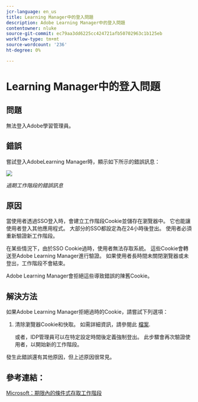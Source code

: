 ```yaml
---
jcr-language: en_us
title: Learning Manager中的登入問題
description: Adobe Learning Manager中的登入問題
contentowner: nluke
source-git-commit: ec79aa3dd6225cc424721afb50702963c1b125eb
workflow-type: tm+mt
source-wordcount: '236'
ht-degree: 0%

---
```




# Learning Manager中的登入問題

## 問題

無法登入Adobe學習管理員。

## 錯誤

嘗試登入AdobeLearning Manager時，顯示如下所示的錯誤訊息：

![](assets/cp-error.png)

*過期工作階段的錯誤訊息*

## 原因

當使用者透過SSO登入時，會建立工作階段Cookie並儲存在瀏覽器中。 它也能讓使用者登入其他應用程式。 大部分的SSO都設定為在24小時後登出。 使用者必須重新驗證新工作階段。

在某些情況下，由於SSO Cookie過時，使用者無法存取系統。 這些Cookie會轉送至Adobe Learning Manager進行驗證。 如果使用者長時間未關閉瀏覽器或未登出，工作階段不會結束。

Adobe Learning Manager會拒絕這些導致錯誤的陳舊Cookie。

## 解決方法

如果Adobe Learning Manager拒絕過時的Cookie，請嘗試下列選項：

1. 清除瀏覽器Cookie和快取。 如需詳細資訊，請參閱此 [檔案](unable-log-in-learning-manager.md).

   或者，IDP管理員可以在特定設定時間後定義強制登出。 此步驟會再次驗證使用者，以開始新的工作階段。

發生此錯誤還有其他原因，但上述原因很常見。

## 參考連結：

[Microsoft：期限內的條件式存取工作階段](https://docs.microsoft.com/en-us/azure/active-directory/conditional-access/howto-conditional-access-session-lifetime)
